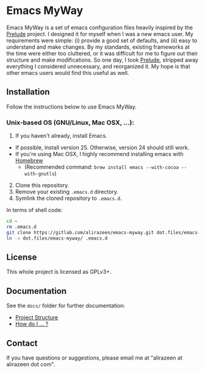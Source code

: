 # Emacs MyWay

Emacs MyWay is a set of emacs configuration files heavily inspired by the [Prelude](https://github.com/bbatsov/prelude) project.
I designed it for myself when I was a new emacs user.
My requirements were simple: (i) provide a good set of defaults, and (ii) easy to understand and make changes.
By my standards, existing frameworks at the time were either too cluttered, or it was difficult for me to figure out their structure and make modifications.
So one day, I took [Prelude](https://github.com/bbatsov/prelude), stripped away everything I considered unnecessary, and reorganized it.
My hope is that other emacs users would find this useful as well.

## Installation

Follow the instructions below to use Emacs MyWay.

### Unix-based OS (GNU/Linux, Mac OSX, ...):

1. If you haven't already, install Emacs.
  * If possible, install version 25. Otherwise, version 24 should still work.
  * If you're using Mac OSX, I highly recommend installing emacs with [Homebrew](http://brew.sh)
     * (Recommended command: `brew install emacs --with-cocoa --with-gnutls`)
2. Clone this repository.
3. Remove your existing `.emacs.d` directory.
4. Symlink the cloned repository to `.emacs.d`.

In terms of shell code:

```bash
cd ~
rm .emacs.d
git clone https://gitlab.com/alirazeen/emacs-myway.git dot.files/emacs-myway
ln -s dot.files/emacs-myway/ .emacs.d
```

## License

This whole project is licensed as GPLv3+.

## Documentation

See the `docs/` folder for further documentation:

* [Project Structure](docs/project-structure.md)
* [How do I ... ?](docs/how-do-i.md)

## Contact

If you have questions or suggestions, please email me at "alirazeen at alirazeen dot com".
